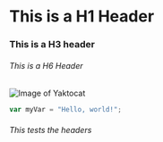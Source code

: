 # This is a H1 Header
### This is a H3 header
###### This is a H6 Header


![Image of Yaktocat](https://octodex.github.com/images/yaktocat.png)

``` javascript
var myVar = "Hello, world!";
```

###### This tests the headers


